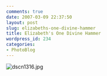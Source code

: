 ```yaml
---
comments: true
date: 2007-03-09 22:37:50
layout: post
slug: elizabeths-one-divine-hammer
title: Elizabeth's One Divine Hammer
wordpress_id: 234
categories:
- PhotoBlog
---
```


![dscn1316.jpg](http://ryanfitzer.com/main/wp-content/uploads/2007/03/dscn1316.jpg)
